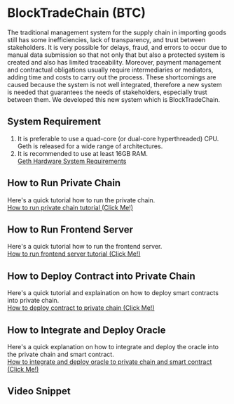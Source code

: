 # BlockTradeChain (BTC)
The traditional management system for the supply chain in importing goods still has some inefficiencies, lack of transparency, and trust between stakeholders. It is very possible for delays, fraud, and errors to occur due to manual data submission so that not only that but also a protected system is created and also has limited traceability. Moreover, payment management and contractual obligations usually require intermediaries or mediators, adding time and costs to carry out the process. These shortcomings are caused because the system is not well integrated, therefore a new system is needed that guarantees the needs of stakeholders, especially trust between them. We developed this new system which is BlockTradeChain.

## System Requirement
1. It is preferable to use a quad-core (or dual-core hyperthreaded) CPU. Geth is released for a wide range of architectures.
2. It is recommended to use at least 16GB RAM. <br>
[Geth Hardware System Requirements](https://geth.ethereum.org/docs/getting-started/hardware-requirements)

## How to Run Private Chain
Here's a quick tutorial how to run the private chain. <br>
[How to run private chain tutorial (Click Me!)](./blockchain/README.md)

## How to Run Frontend Server
Here's a quick tutorial how to run the frontend server. <br>
[How to run frontend server tutorial (Click Me!)](./frontend/README.md)

## How to Deploy Contract into Private Chain
Here's a quick tutorial and explaination on how to deploy smart contracts into private chain. <br>
[How to deploy contract to private chain (Click Me!)](./contract/README.md)

## How to Integrate and Deploy Oracle
Here's a quick explanation on how to integrate and deploy the oracle into the private chain and smart contract. <br>
[How to integrate and deploy oracle to private chain and smart contract (Click Me!)](./oracle/README.md)

## Video Snippet
<!-- Video Link -->